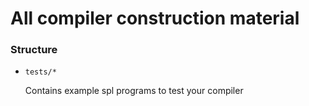 # All compiler construction material

### Structure

- `tests/*`

  Contains example spl programs to test your compiler
